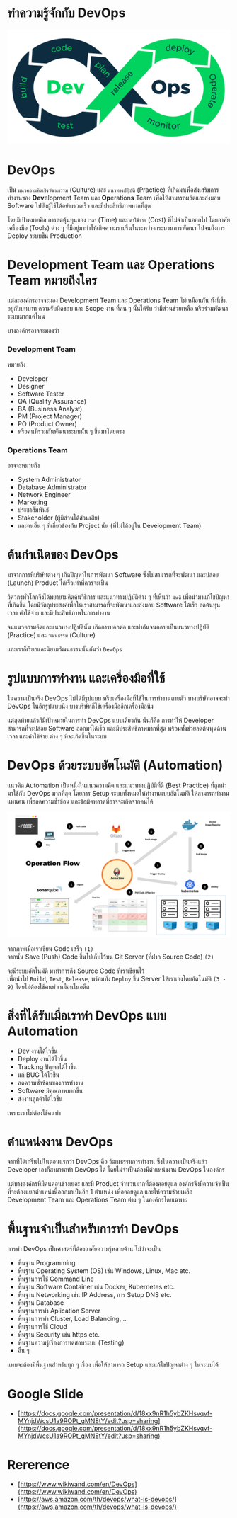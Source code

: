 # ทำความรู้จักกับ DevOps 

![](./devops.png) 

# DevOps 

เป็น `แนวความคิดเชิงวัฒนธรรม` (Culture) และ `แนวทางปฏิบัติ` (Practice) ที่เกิดมาเพื่อส่งเสริมการทำงานของ **Dev**elopment Team และ **Op**eration**s** Team เพื่อให้สามารถผลิตและส่งมอบ Software ไปยังผู้ใช้ได้อย่างรวดเร็ว และมีประสิทธิภาพมากที่สุด  
  
โดยมีเป้าหมายคือ การลดตุ้นทุนของ `เวลา` (Time) และ `ค่าใช้จ่าย` (Cost) ที่ไม่จำเป็นออกไป โดยอาศัยเครื่องมือ (Tools) ต่าง ๆ ที่มีอยู่มาทำให้เกิดความราบรื่นในระหว่างกระบวนการพัฒนา ไปจนถึงการ Deploy ระบบขึ้น Production

# Development Team และ Operations Team หมายถึงใคร    

แต่ละองค์กรอาจจะมอง Development Team และ Operations Team ไม่เหมือนกัน ทั้งนี้ขึ้นอยู่กับบทบาท ความรับผิดชอบ และ Scope งาน ที่คน ๆ นั้นได้รับ  ว่ามีส่วนช่วยเหลือ หรือร่วมพัฒนาระบบมากแค่ไหน  

บางองค์กรอาจจะมองว่า  

### Development Team 

หมายถึง    
 - Developer
 - Designer 
 - Software Tester
 - QA (Quality Assurance)  
 - BA (Business Analyst)
 - PM (Project Manager)
 - PO (Product Owner)
 - หรือคนที่ร่วมกันพัฒนาระบบนั้น ๆ ขึ้นมาโดยตรง

### Operations Team 

อาจจะหมายถึง 
- System Administrator
- Database Administrator
- Network Engineer 
- Marketing
- ประชาสัมพันธ์ 
- Stakeholder (ผู้มีส่วนได้ส่วนเสีย)
- และคนอื่น ๆ ที่เกี่ยวข้องกับ Project นั้น (ที่ไม่ได้อยู่ใน Development Team)

# ต้นกำเนิดของ DevOps

มาจากการที่บริษัทต่าง ๆ เกิดปัญหาในการพัฒนา Software ซึ่งไม่สามารถที่จะพัฒนา และปล่อย (Launch) Product ได้เร็วเท่าที่ควรจะเป็น  
  
วิศวกรทั่วโลกจึงได้พยายามคิดค้นวิธีการ และแนวทางปฏิบัติต่าง ๆ ที่เห็นว่า `มันดี` เพื่อนำมาแก้ไขปัญหาที่เกิดขึ้น โดยมีวัตถุประสงค์เพื่อให้เราสามารถที่จะพัฒนาและส่งมอบ Software ได้เร็ว ลดต้นทุนเวลา ค่าใช้จ่าย และมีประสิทธิภาพในการทำงาน  
  
จนแนวความคิดและแนวทางปฏิบัตินั้น เกิดการบอกต่อ และทำกันจนกลายเป็นแนวทางปฏิบัติ (Practice) และ `วัฒนธรรม` (Culture) 
  
และเราก็เรียกและนิยามวัฒนธรรมนั้นกันว่า `DevOps` 

# รูปแบบการทำงาน และเครื่องมือที่ใช้

ในความเป็นจริง DevOps ไม่ได้มีรูปแบบ หรือเครื่องมือที่ใช้ในการทำงานตายตัว 
บางบริษัทอาจจะทำ DevOps ในอีกรูปแบบนึง บางบริษัทก็ใช้เครื่องมืออีกเครื่องมือนึง 
   
แต่สุดท้ายแล้วก็มีเป้าหมายในการทำ DevOps แบบเดียวกัน นั่นก็คือ การทำให้ Developer สามารถที่จะปล่อย Software ออกมาได้เร็ว และมีประสิทธิภาพมากที่สุด  พร้อมทั้งช่วยลดต้นทุนด้านเวลา และค่าใช้จ่าย ต่าง ๆ ที่จะเกิดขึ้นในระบบ 

# DevOps ด้วยระบบอัตโนมัติ (Automation)

แนวคิด Automation เป็นหนึ่งในแนวความคิด และแนวทางปฏิบัติที่ดี (Best Practice) ที่ถูกนำมาใช้กับ DevOps มากที่สุด โดยการ Setup ระบบทั้งหมดให้ทำงานแบบอัตโนมัติ ให้สามารถทำงานแทนคน เพื่อลดความซ้ำซ้อน และข้อผิดพลาดที่อาจจะเกิดจากคนได้  

![](./operation-flow.png)

จากภาพเมื่อเราเขียน Code เสร็จ `(1)`   
จากนั้น Save (Push) Code ขึ้นไปเก็บไว้บน Git Server (ที่ฝาก Source Code) `(2)`  
  
จะมีระบบอัตโนมัติ มาทำการดึง Source Code ที่เราเขียนไว้   
เพื่อนำไป `Build`, `Test`, `Release`, พร้อมทั้ง `Deploy` ขึ้น Server ให้เราเองโดยอัตโนมัติ `(3 - 9)` โดยไม่ต้องใช้คนทำเหมือนในอดีต 

# สิ่งที่ได้รับเมื่อเราทำ DevOps แบบ Automation

- Dev งานได้ไวขึ้น
- Deploy งานได้ไวขึ้น 
- Tracking ปัญหาได้ไวขึ้น
- แก้ BUG ได้ไวขึ้น
- ลดความซ้ำซ้อนของการทำงาน
- Software มีคุณภาพมากขึ้น
- ส่งงานลูกค้าได้ไวขึ้น 

เพราะเราไม่ต้องใช้คนทำ

# ตำแหน่งงาน DevOps

จากที่ได้เกริ่นไปในตอนแรกว่า DevOps คือ วัฒนธรรมการทำงาน ซึ่งในความเป็นจริงแล้ว Developer เองก็สามารถทำ DevOps ได้ โดยไม่จำเป็นต้องมีตำแหน่งงาน DevOps ในองค์กร

แต่บางองค์กรที่มีคนค่อนข้างเยอะ และมี Product จำนวนมากที่ต้องคอยดูแล องค์กรจึงมีความจำเป็นที่จะต้องแยกตำแหน่งนี้ออกมาเป็นอีก 1 ตำแหน่ง เพื่อคอยดูแล และให้ความช่วยเหลือ Development Team และ Operations Team 
ต่าง ๆ ในองค์กรโดยเฉพาะ  

# พื้นฐานจำเป็นสำหรับการทำ DevOps

การทำ DevOps เป็นศาสตร์ที่ต้องอาศัยความรู้หลายด้าน ไม่ว่าจะเป็น 

- พื้นฐาน Programming
- พื้นฐาน Operating System (OS) เช่น Windows, Linux, Mac etc.
- พื้นฐานการใช้ Command Line
- พื้นฐาน Software Container เช่น Docker, Kubernetes etc. 
- พื้นฐาน Networking เช่น IP Address, การ Setup DNS etc.
- พื้นฐาน Database
- พื้นฐานการทำ Aplication Server 
- พื้นฐานการทำ Cluster, Load Balancing, ..
- พื้นฐานการใช้ Cloud
- พื้นฐาน Security เช่น https etc.
- พื้นฐานความรู้เรื่องการทดสอบระบบ (Testing)
- อื่น ๆ

แทบจะต้องมีพื้นฐานสำหรับทุก ๆ เรื่อง  เพื่อให้สามารถ Setup และแก้ไขปัญหาต่าง ๆ ในระบบได้

# Google Slide

- [https://docs.google.com/presentation/d/18xx9nR1h5ybZKHsvqvf-MYnjdWcsU1a9ROPt_qMN8tY/edit?usp=sharing](https://docs.google.com/presentation/d/18xx9nR1h5ybZKHsvqvf-MYnjdWcsU1a9ROPt_qMN8tY/edit?usp=sharing)

# Rererence

- [https://www.wikiwand.com/en/DevOps](https://www.wikiwand.com/en/DevOps)
- [https://aws.amazon.com/th/devops/what-is-devops/](https://aws.amazon.com/th/devops/what-is-devops/)

